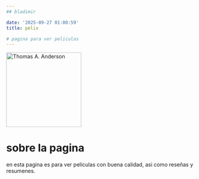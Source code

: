 ```yaml
---
## bladimir 

date: '2025-09-27 01:00:59'
title: pelix

# pagina para ver peliculas 
---
```


<img class="img-rounded" src="/assets/img/uploads/profile.png" alt="Thomas A. Anderson" width="200">

# sobre la pagina

en esta pagina es para ver peliculas con buena calidad, asi como reseñas y resumenes.
